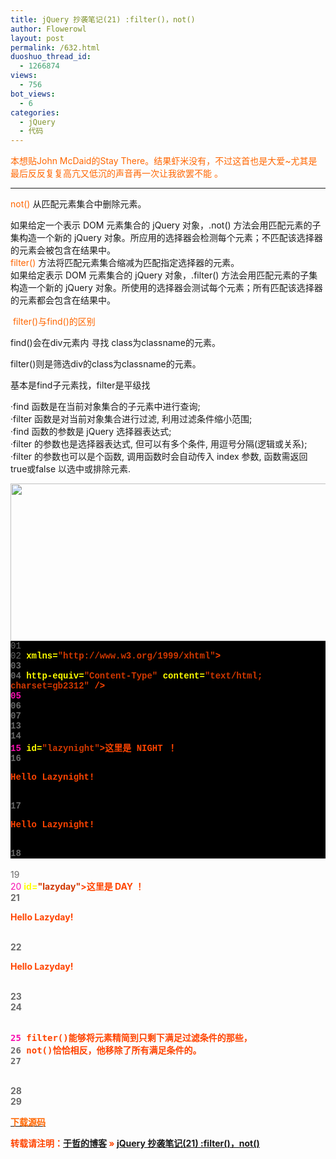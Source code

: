 ```yaml
---
title: jQuery 抄袭笔记(21) :filter()，not()
author: Flowerowl
layout: post
permalink: /632.html
duoshuo_thread_id:
  - 1266874
views:
  - 756
bot_views:
  - 6
categories:
  - jQuery
  - 代码
---
```

<span style="color: #ff6600;">本想贴John McDaid的Stay There。结果虾米没有，不过这首也是大爱~尤其是最后反反复复高亢又低沉的声音再一次让我欲罢不能 。</span>

* * *

<span style="color: #ff6600;">not()</span> 从匹配元素集合中删除元素。

如果给定一个表示 DOM 元素集合的 jQuery 对象，.not() 方法会用匹配元素的子集构造一个新的 jQuery 对象。所应用的选择器会检测每个元素；不匹配该选择器的元素会被包含在结果中。  
<span style="color: #ff6600;">filter()</span> 方法将匹配元素集合缩减为匹配指定选择器的元素。  
如果给定表示 DOM 元素集合的 jQuery 对象，.filter() 方法会用匹配元素的子集构造一个新的 jQuery 对象。所使用的选择器会测试每个元素；所有匹配该选择器的元素都会包含在结果中。

<span style="color: #ff6600;"> filter()与find()的区别</span>

find()会在div元素内 寻找 class为classname的元素。

filter()则是筛选div的class为classname的元素。

基本是find子元素找，filter是平级找

·find 函数是在当前对象集合的子元素中进行查询;  
·filter 函数是对当前对象集合进行过滤, 利用过滤条件缩小范围;  
·find 函数的参数是 jQuery 选择器表达式;  
·filter 的参数也是选择器表达式, 但可以有多个条件, 用逗号分隔(逻辑或关系);  
·filter 的参数也可以是个函数, 调用函数时会自动传入 index 参数, 函数需返回 true或false 以选中或排除元素.

<img class="aligncenter size-full wp-image-636" title="Lazynight | 夜阑" src="http://lazynight.me/wp-content/uploads/2011/10/20111023135638.jpg" alt="" width="517" height="252" />

<div style="background:#fdfdfd;color:black;">
</div>

<div class="source" style="font-family: '[object HTMLOptionElement]', Consolas, 'Lucida Console', 'Courier New'; color: rgb(192, 192, 192); background-color: rgb(0, 0, 0); ">
  <span style="color: rgb(105, 105, 105); ">01</span> <span style="color: rgb(255, 255, 255); "><!DOCTYPE html PUBLIC "-//W3C//DTD XHTML 1.0 Transitional//EN" &#8220;http://www.w3.org/TR/xhtml1/DTD/xhtml1-transitional.dtd&#8221;></span> <br /><span style="color: rgb(105, 105, 105); ">02</span> <span style="color: rgb(255, 68, 0); font-weight: bold; "><html</span> <span style="color: rgb(255, 255, 0); ">xmlns=</span><span style="color: rgb(209, 56, 0); ">"http://www.w3.org/1999/xhtml"</span><span style="color: rgb(255, 68, 0); font-weight: bold; ">></span> <br /><span style="color: rgb(105, 105, 105); ">03</span> <span style="color: rgb(255, 68, 0); font-weight: bold; "><head></span><br /><span style="color: rgb(105, 105, 105); ">04</span> <span style="color: rgb(255, 68, 0); font-weight: bold; "><meta</span> <span style="color: rgb(255, 255, 0); ">http-equiv=</span><span style="color: rgb(209, 56, 0); ">"Content-Type"</span> <span style="color: rgb(255, 255, 0); ">content=</span><span style="color: rgb(209, 56, 0); ">"text/html; charset=gb2312"</span> <span style="color: rgb(255, 68, 0); font-weight: bold; ">/></span> <br /><span style="color: rgb(248, 16, 176); ">05</span> <span style="color: rgb(255, 68, 0); font-weight: bold; "><title></span>Hello Lazynight~~<span style="color: rgb(255, 68, 0); font-weight: bold; "></title></span><br /><span style="color: rgb(105, 105, 105); ">06</span> <span style="color: rgb(255, 68, 0); font-weight: bold; "><script </span><span style="color: rgb(255, 255, 0); ">type=</span><span style="color: rgb(209, 56, 0); ">"text/javascript"</span> <span style="color: rgb(255, 255, 0); ">src=</span><span style="color: rgb(209, 56, 0); ">"jquery-1.1.3.pack.js"</span><span style="color: rgb(255, 68, 0); font-weight: bold; ">></script></span> <br /><span style="color: rgb(105, 105, 105); ">07</span> <span style="color: rgb(255, 68, 0); font-weight: bold; "><script </span><span style="color: rgb(255, 255, 0); ">type=</span><span style="color: rgb(209, 56, 0); ">"text/javascript"</span><span style="color: rgb(255, 68, 0); font-weight: bold; ">></span> <br /><span style="color: rgb(105, 105, 105); ">08</span> <span style="color: rgb(192, 192, 192); ">$</span>(<span style="color: rgb(192, 192, 192); ">document</span><span style="color: rgb(192, 192, 192); ">).</span><span style="color: rgb(192, 192, 192); ">ready</span>(<span style="color: rgb(255, 68, 0); font-weight: bold; ">function</span><span style="color: rgb(192, 192, 192); ">(){</span><br /><span style="color: rgb(105, 105, 105); ">09</span> &nbsp;&nbsp;&nbsp; <span style="color: rgb(192, 192, 192); ">alert</span>(<span style="color: rgb(192, 192, 192); ">$</span>(<span style="color: rgb(209, 56, 0); ">"div"</span><span style="color: rgb(192, 192, 192); ">).</span><span style="color: rgb(192, 192, 192); ">filter</span>(<span style="color: rgb(209, 56, 0); ">"#lazynight"</span><span style="color: rgb(192, 192, 192); ">).</span><span style="color: rgb(192, 192, 192); ">html</span>());<br /><span style="color: rgb(248, 16, 176); ">10</span> &nbsp;&nbsp;&nbsp; <span style="color: rgb(192, 192, 192); ">alert</span>(<span style="color: rgb(192, 192, 192); ">$</span>(<span style="color: rgb(209, 56, 0); ">"div"</span><span style="color: rgb(192, 192, 192); ">).</span><span style="color: rgb(192, 192, 192); ">not</span>(<span style="color: rgb(209, 56, 0); ">"#lazynight"</span><span style="color: rgb(192, 192, 192); ">).</span><span style="color: rgb(192, 192, 192); ">html</span>());<br /><span style="color: rgb(105, 105, 105); ">11</span> <span style="color: rgb(192, 192, 192); ">});</span><br /><span style="color: rgb(105, 105, 105); ">12</span> <span style="color: rgb(255, 68, 0); font-weight: bold; "></script></span><br /><span style="color: rgb(105, 105, 105); ">13</span> <span style="color: rgb(255, 68, 0); font-weight: bold; "></head></span><br /><span style="color: rgb(105, 105, 105); ">14</span> <span style="color: rgb(255, 68, 0); font-weight: bold; "><body></span><br /><span style="color: rgb(248, 16, 176); ">15</span> <span style="color: rgb(255, 68, 0); font-weight: bold; "><div</span> <span style="color: rgb(255, 255, 0); ">id=</span><span style="color: rgb(209, 56, 0); ">"lazynight"</span><span style="color: rgb(255, 68, 0); font-weight: bold; ">></span>这里是 NIGHT ！<br /><span style="color: rgb(105, 105, 105); ">16</span> <span style="color: rgb(255, 68, 0); font-weight: bold; "><p></span>Hello Lazynight!<span style="color: rgb(255, 68, 0); font-weight: bold; "></p></span><br /><span style="color: rgb(105, 105, 105); ">17</span> <span style="color: rgb(255, 68, 0); font-weight: bold; "><p></span>Hello Lazynight!<span style="color: rgb(255, 68, 0); font-weight: bold; "></p></span><br /><span style="color: rgb(105, 105, 105); ">18</span> <span style="color: rgb(255, 68, 0); font-weight: bold; "></div></span><br /><span style="color: rgb(105, 105, 105); ">19</span> <br /><span style="color: rgb(248, 16, 176); ">20</span> <span style="color: rgb(255, 68, 0); font-weight: bold; "><div</span> <span style="color: rgb(255, 255, 0); ">id=</span><span style="color: rgb(209, 56, 0); ">"lazyday"</span><span style="color: rgb(255, 68, 0); font-weight: bold; ">></span>这里是 DAY ！<br /><span style="color: rgb(105, 105, 105); ">21</span> <span style="color: rgb(255, 68, 0); font-weight: bold; "><p></span>Hello Lazyday!<span style="color: rgb(255, 68, 0); font-weight: bold; "></p></span><br /><span style="color: rgb(105, 105, 105); ">22</span> <span style="color: rgb(255, 68, 0); font-weight: bold; "><p></span>Hello Lazyday!<span style="color: rgb(255, 68, 0); font-weight: bold; "></p></span><br /><span style="color: rgb(105, 105, 105); ">23</span> <span style="color: rgb(255, 68, 0); font-weight: bold; "></div></span><br /><span style="color: rgb(105, 105, 105); ">24</span> <span style="color: rgb(255, 68, 0); font-weight: bold; "><pre></span><br /><span style="color: rgb(248, 16, 176); ">25</span> filter()能够将元素精简到只剩下满足过滤条件的那些，<br /><span style="color: rgb(105, 105, 105); ">26</span> not()恰恰相反，他移除了所有满足条件的。<br /><span style="color: rgb(105, 105, 105); ">27</span> <span style="color: rgb(255, 68, 0); font-weight: bold; "></pre></span><br /><span style="color: rgb(105, 105, 105); ">28</span> <span style="color: rgb(255, 68, 0); font-weight: bold; "></body></span><br /><span style="color: rgb(105, 105, 105); ">29</span> <span style="color: rgb(255, 68, 0); font-weight: bold; "></html></span>
</div>

<span style="color: #ff6600;"><a href="http://down.qiannao.com/space/file/flowerowl/-4e0a-4f20-5206-4eab/Lazy21_filter()-002dnot().rar/.page" target="_blank"><span style="color: #ff6600;">下载源码</span></a></span>

转载请注明：[于哲的博客][1] &raquo; [jQuery 抄袭笔记(21) :filter()，not()][2]

 [1]: http://lazynight.me
 [2]: http://lazynight.me/632.html
